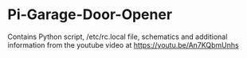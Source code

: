 # Pi-Garage-Door-Opener
Contains Python script, /etc/rc.local file, schematics and additional information from the youtube video at https://youtu.be/An7KQbmUnhs
